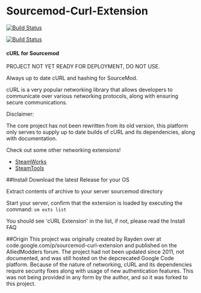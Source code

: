 # Sourcemod-Curl-Extension
[![Build Status](https://travis-ci.org/Cyken-Zeraux/Sourcemod-Curl-Extension.svg?branch=master)](https://travis-ci.org/Cyken-Zeraux/Sourcemod-Curl-Extension)

[![Build Status](https://ci.appveyor.com/api/projects/status/github/Sourcemod-Curl-Extension/sourcemod-curl-extension?branch=master&svg=true)](https://ci.appveyor.com/project/cyken/sourcemod-curl-extension)


#### cURL for Sourcemod
PROJECT NOT YET READY FOR DEPLOYMENT, DO NOT USE.

Always up to date cURL and hashing for SourceMod.

cURL is a very popular networking library that allows developers to communicate over various networking protocols, along with
ensuring secure communications.

Disclaimer:

The core project has not been rewritten from its old version, this platform only serves to supply up to date builds of cURL and its dependencies,
along with documentation.

Check out some other networking extensions!
* [SteamWorks](https://forums.alliedmods.net/showthread.php?t=229556)
* [SteamTools](https://forums.alliedmods.net/showthread.php?t=170630)

##Install
Download the latest Release for your OS

Extract contents of archive to your server sourcemod directory

Start your server, confirm that the extension is loaded by executing the command:
```sm exts list```

You should see 'cURL Extension' in the list, if not, please read the Install FAQ



##Origin
This project was originally created by Rayden over at code.google.com/p/sourcemod-curl-extension and published on the AlliedModders
forum. The project had not been updated since 2011, not documented, and was still hosted on the depcrecated Google Code platform.
Because of the nature of networking, cURL and its dependencies require security fixes along with usage of new authentication features.
This was not being provided in any form by the author, and so it was forked to this project.
